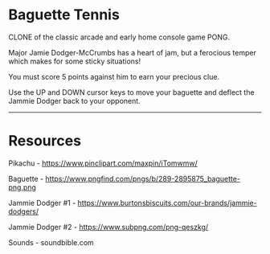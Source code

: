 Baguette Tennis
===============

CLONE of the classic arcade and early home console game PONG.

Major Jamie Dodger-McCrumbs has a heart of jam, but a ferocious temper which makes for some sticky situations! 

You must score 5 points against him to earn your precious clue.

Use the UP and DOWN cursor keys to move your baguette and deflect the Jammie Dodger back to your opponent.

--------------------

Resources
=========

Pikachu - https://www.pinclipart.com/maxpin/iTomwmw/

Baguette - https://www.pngfind.com/pngs/b/289-2895875_baguette-png.png

Jammie Dodger #1 - https://www.burtonsbiscuits.com/our-brands/jammie-dodgers/

Jammie Dodger #2 - https://www.subpng.com/png-qeszkg/ 

Sounds - soundbible.com


